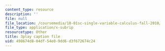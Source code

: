 ```yaml
---
content_type: resource
description: ''
file: null
file_location: /coursemedia/18-01sc-single-variable-calculus-fall-2010/498674d804df54e09dd6d3f672674c24_R9a_NHXrBcg.vtt
file_type: application/x-subrip
resourcetype: Other
title: 3play caption file
uid: 498674d8-04df-54e0-9dd6-d3f672674c24
---
```

